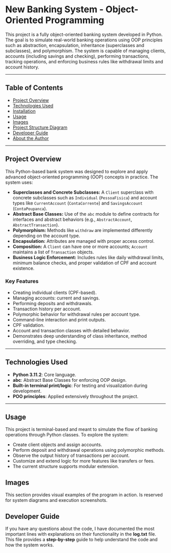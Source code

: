 # New Banking System - Object-Oriented Programming

This project is a fully object-oriented banking system developed in Python. The goal is to simulate real-world banking operations using OOP principles such as abstraction, encapsulation, inheritance (superclasses and subclasses), and polymorphism. The system is capable of managing clients, accounts (including savings and checking), performing transactions, tracking operations, and enforcing business rules like withdrawal limits and account history.

---

## Table of Contents

- [Project Overview](#project-overview)  
- [Technologies Used](#technologies-used)  
- [Installation](#installation)  
- [Usage](#usage)  
- [Images](#images)  
- [Project Structure Diagram](#project-structure-diagram)  
- [Developer Guide](#developer-guide)  
- [About the Author](#about-the-author)

---

## Project Overview

This Python-based bank system was designed to explore and apply advanced object-oriented programming (OOP) concepts in practice. The system uses:

- **Superclasses and Concrete Subclasses:** A `Client` superclass with concrete subclasses such as `Individual` (`PessoaFisica`) and account types like `CurrentAccount` (`ContaCorrente`) and `SavingsAccount` (`ContaPoupanca`).
- **Abstract Base Classes:** Use of the `abc` module to define contracts for interfaces and abstract behaviors (e.g., `AbstractAccount`, `AbstractTransaction`).
- **Polymorphism:** Methods like `withdraw` are implemented differently depending on the account type.
- **Encapsulation:** Attributes are managed with proper access control.
- **Composition:** A `Client` can have one or more accounts; `Account` maintains a list of `Transaction` objects.
- **Business Logic Enforcement:** Includes rules like daily withdrawal limits, minimum balance checks, and proper validation of CPF and account existence.

### Key Features

- Creating individual clients (CPF-based).
- Managing accounts: current and savings.
- Performing deposits and withdrawals.
- Transaction history per account.
- Polymorphic behavior for withdrawal rules per account type.
- Command-line interaction and print outputs.
- CPF validation.
- Account and transaction classes with detailed behavior.
- Demonstrates deep understanding of class inheritance, method overriding, and type checking.

---

## Technologies Used
- **Python 3.11.2**: Core language.
- **abc**: Abstract Base Classes for enforcing OOP design.
- **Built-in terminal print/logic**: For testing and visualization during development.
- **POO principles**: Applied extensively throughout the project.

---

## Usage
This project is terminal-based and meant to simulate the flow of banking operations through Python classes. To explore the system:

- Create client objects and assign accounts.
- Perform deposit and withdrawal operations using polymorphic methods.
- Observe the output history of transactions per account.
- Customize and extend logic for more features like transfers or fees.
- The current structure supports modular extension.

## Images
This section provides visual examples of the program in action. Is reserved for system diagrams and execution screenshots. 

## Developer Guide
If you have any questions about the code, I have documented the most important lines with explanations on their functionality in the **log.txt** file. This file provides a **step-by-step** guide to help understand the code and how the system works.
